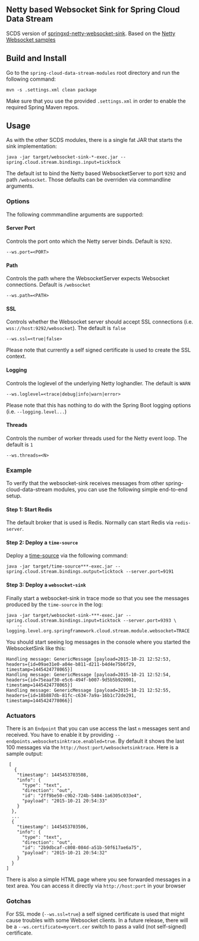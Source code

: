 ## Netty based Websocket Sink for Spring Cloud Data Stream
SCDS version of [springxd-netty-websocket-sink](https://github.com/olmoser/spring-xd-netty-websocket-sink).
Based on the [Netty Websocket samples](https://github.com/netty/netty/tree/master/example/src/main/java/io/netty/example/http/websocketx/server)

## Build and Install
Go to the  `spring-cloud-data-stream-modules` root directory and run the following
command:

```
mvn -s .settings.xml clean package
```

Make sure that you use the provided `.settings.xml` in order to enable the required Spring Maven repos.

## Usage
As with the other SCDS modules, there is a single fat JAR that starts the sink implementation:

```
java -jar target/websocket-sink-*-exec.jar --spring.cloud.stream.bindings.input=ticktock
```

The default ist to bind the Netty based WebsocketServer to port `9292` and path `/websocket`. Those
defaults can be overriden via commandline arguments.

### Options
The following commmandline arguments are supported:

#### Server Port
Controls the port onto which the Netty server binds. Default is `9292`.
```
--ws.port=<PORT>
```

#### Path
Controls the path where the WebsocketServer expects Websocket connections. Default is `/websocket`
```
--ws.path=<PATH>
```
#### SSL
Controls whether the Websocket server should accept SSL connections (i.e. `wss://host:9292/websocket`). The default
is `false`
```
--ws.ssl=<true|false>
```
Please note that currently a self signed certificate is used to create the SSL context.

#### Logging
Controls the loglevel of the underlying Netty loghandler. The default is `WARN`
```
--ws.loglevel=<trace|debug|info|warn|error>
```
Please note that this has nothing to do with the Spring Boot logging options (i.e. `--logging.level...`)

#### Threads
Controls the number of worker threads used for the Netty event loop. The default is `1`
```
--ws.threads=<N>
```

### Example
To verify that the websocket-sink receives messages from other spring-cloud-data-stream modules, you can use the
following simple end-to-end setup.


#### Step 1: Start Redis
The default broker that is used is Redis. Normally can start Redis via `redis-server`.

#### Step 2: Deploy a `time-source`
Deploy a <a href="https://github.com/spring-cloud/spring-cloud-stream-modules/tree/master/time-source">time-source</a> via the following command:

```
java -jar target/time-source***-exec.jar --spring.cloud.stream.bindings.output=ticktock --server.port=9191
```

#### Step 3: Deploy a `websocket-sink`

Finally start a websocket-sink in trace mode so that you see the messages produced by the `time-source` in the log:
```
java -jar target/websocket-sink-***-exec.jar --spring.cloud.stream.bindings.input=ticktock --server.port=9393 \
	--logging.level.org.springframework.cloud.stream.module.websocket=TRACE
```

You should start seeing log messages in the console where you started the WebsocketSink like this:

```
Handling message: GenericMessage [payload=2015-10-21 12:52:53, headers={id=09ae31e0-a04e-b811-d211-b4d4e75b6f29, timestamp=1445424778065}]
Handling message: GenericMessage [payload=2015-10-21 12:52:54, headers={id=75eaaf30-e5c6-494f-b007-9d5b5b920001, timestamp=1445424778065}]
Handling message: GenericMessage [payload=2015-10-21 12:52:55, headers={id=18b887db-81fc-c634-7a9a-16b1c72de291, timestamp=1445424778066}]
```

### Actuators
There is an `Endpoint` that you can use access the last `n` messages sent and received. You have to
 enable it by providing `--endpoints.websocketsinktrace.enabled=true`. By default it shows the last 100 messages via the
`http://host:port/websocketsinktrace`. Here is a sample output:

```
 [
   {
    "timestamp": 1445453703508,
    "info": {
      "type": "text",
      "direction": "out",
      "id": "2ff9be50-c9b2-724b-5404-1a6305c033e4",
      "payload": "2015-10-21 20:54:33"
    }
  },
  ...
  {
    "timestamp": 1445453703506,
    "info": {
      "type": "text",
      "direction": "out",
      "id": "2b9dbcaf-c808-084d-a51b-50f617ae6a75",
      "payload": "2015-10-21 20:54:32"
    }
  }
]
```

There is also a simple HTML page where you see forwarded messages in a text area. You can access
it directly via  `http://host:port` in your browser


### Gotchas
For SSL mode (`--ws.ssl=true`) a self signed certificate is used that might cause troubles with some
Websocket clients. In a future release, there will be a `--ws.certificate=mycert.cer` switch to pass a valid (not
self-signed) certificate.
